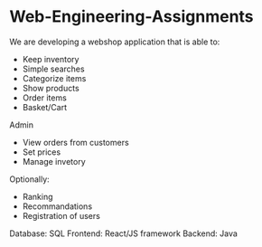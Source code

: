 # Web-Engineering-Assignments

We are developing a webshop application that is able to:

- Keep inventory
- Simple searches
- Categorize items
- Show products
- Order items
- Basket/Cart

Admin
- View orders from customers
- Set prices
- Manage invetory

Optionally:
- Ranking
- Recommandations
- Registration of users


Database: SQL
Frontend: React/JS framework
Backend: Java
